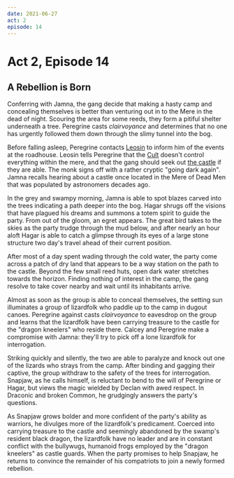 ```yaml
---
date: 2021-06-27
act: 2
episode: 14
---
```

# Act 2, Episode 14
## A Rebellion is Born
Conferring with Jamna, the gang decide that making a hasty camp and concealing themselves is better than venturing out in to the Mere in the dead of night. Scouring the area for some reeds, they form a pitiful shelter underneath a tree. Peregrine casts *clairvoyance* and determines that no one has urgently followed them down through the slimy tunnel into the bog.

Before falling asleep, Peregrine contacts [Leosin](../../npcs/leosin-erlanthar.md) to inform him of the events at the roadhouse. Leosin tells Peregrine that the [Cult](../../articles/factions/cult-of-the-dragon.md) doesn't control everything within the mere, and that the gang should seek out [the castle](../../locations/castle-naerytar.md) if they are able. The monk signs off with a rather cryptic "going dark again". Jamna recalls hearing about a castle once located in the Mere of Dead Men that was populated by astronomers decades ago.

In the grey and swampy morning, Jamna is able to spot blazes carved into the trees indicating a path deeper into the bog. Hagar shrugs off the visions that have plagued his dreams and summons a totem spirit to guide the party. From out of the gloom, an egret appears. The great bird takes to the skies as the party trudge through the mud below, and after nearly an hour aloft Hagar is able to catch a glimpse through its eyes of a large stone structure two day's travel ahead of their current position.

After most of a day spent wading through the cold water, the party come across a patch of dry land that appears to be a way station on the path to the castle. Beyond the few small reed huts, open dark water stretches towards the horizon. Finding nothing of interest in the camp, the gang resolve to take cover nearby and wait until its inhabitants arrive.

Almost as soon as the group is able to conceal themselves, the setting sun illuminates a group of lizardfolk who paddle up to the camp in dugout canoes. Peregrine against casts *clairvoyance* to eavesdrop on the group and learns that the lizardfolk have been carrying treasure to the castle for the "dragon kneelers" who reside there. Calcey and Peregrine make a compromise with Jamna: they'll try to pick off a lone lizardfolk for interrogation.

Striking quickly and silently, the two are able to paralyze and knock out one of the lizards who strays from the camp. After binding and gagging their captive, the group withdraw to the safety of the trees for interrogation. Snapjaw, as he calls himself, is reluctant to bend to the will of Peregrine or Hagar, but views the magic wielded by Declan with awed respect. In Draconic and broken Common, he grudgingly answers the party's questions.

As Snapjaw grows bolder and more confident of the party's ability as warriors, he divulges more of the lizardfolk's predicament. Coerced into carrying treasure to the castle and seemingly abandoned by the swamp's resident black dragon, the lizardfolk have no leader and are in constant conflict with the bullywugs, humanoid frogs employed by the "dragon kneelers" as castle guards. When the party promises to help Snapjaw, he returns to convince the remainder of his compatriots to join a newly formed rebellion.